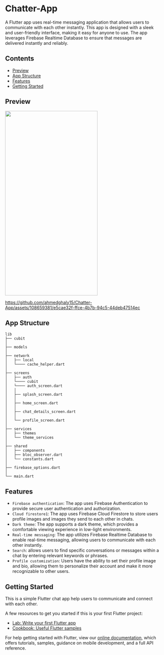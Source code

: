 # Chatter-App
A Flutter app uses real-time messaging application that allows users to communicate with each other instantly. This app is designed with a sleek and user-friendly interface, making it easy for anyone to use. The app leverages Firebase Realtime Database to ensure that messages are delivered instantly and reliably.

## Contents

- [Preview](#preview)
- [App Structure](#app-structure)
- [Features](#features)
- [Getting Started](#getting-started)

## Preview

<div style="display: flex" > 
  <img style="display: inline-block" src="https://github.com/ahmedghaly15/Chatter-App/assets/108659381/eac2ed51-5406-4b84-b44c-045d65b053f7" width= "300" height = "600"/>
</div>

https://github.com/ahmedghaly15/Chatter-App/assets/108659381/e5cae32f-ffce-4b7b-94c5-44deb47514ec

## App Structure

```
lib 
├── cubit
│
├── models
│
├── network
│   ├── local
│   └──── cache_helper.dart
│
├── screens
│   ├── auth 
│   └──── cubit
│   └──── auth_screen.dart
│   │
│   ├── splash_screen.dart
│   │
│   ├── home_screen.dart
│   │
│   ├── chat_details_screen.dart
│   │
│   └── profile_screen.dart
│
├── services
│   ├── themes
│   └── theme_services
│
├── shared
│   ├── components
│   ├── bloc_observer.dart
│   └── constants.dart
│
├── firebase_options.dart
│
└── main.dart

```

## Features
- `Firebase authentication`: The app uses Firebase Authentication to provide secure user authentication and authorization.
- `Cloud firestore1`: The app uses Firebase Cloud Firestore to store users profile images and images they send to each other in chats.
- `Dark theme`: The app supports a dark theme, which provides a comfortable viewing experience in low-light environments.
- `Real-time messaging`: The app utilizes Firebase Realtime Database to enable real-time messaging, allowing users to communicate with each other instantly.
- `Search`: allows users to find specific conversations or messages within a chat by entering relevant keywords or phrases.
- `Profile customization`: Users have the ability to set their profile image and bio, allowing them to personalize their account and make it more recognizable to other users.

## Getting Started

This is a simple Flutter chat app help users to communicate and connect with each other.

A few resources to get you started if this is your first Flutter project:

- [Lab: Write your first Flutter app](https://flutter.dev/docs/get-started/codelab)
- [Cookbook: Useful Flutter samples](https://flutter.dev/docs/cookbook)

For help getting started with Flutter, view our
[online documentation](https://flutter.dev/docs), which offers tutorials,
samples, guidance on mobile development, and a full API reference.
